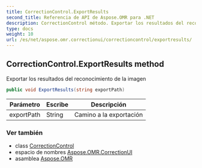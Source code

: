 ```yaml
---
title: CorrectionControl.ExportResults
second_title: Referencia de API de Aspose.OMR para .NET
description: CorrectionControl método. Exportar los resultados del reconocimiento de la imagen
type: docs
weight: 10
url: /es/net/aspose.omr.correctionui/correctioncontrol/exportresults/
---
```

## CorrectionControl.ExportResults method

Exportar los resultados del reconocimiento de la imagen

```csharp
public void ExportResults(string exportPath)
```

| Parámetro | Escribe | Descripción |
| --- | --- | --- |
| exportPath | String | Camino a la exportación |

### Ver también

* class [CorrectionControl](../)
* espacio de nombres [Aspose.OMR.CorrectionUI](../../correctioncontrol/)
* asamblea [Aspose.OMR](../../../)


